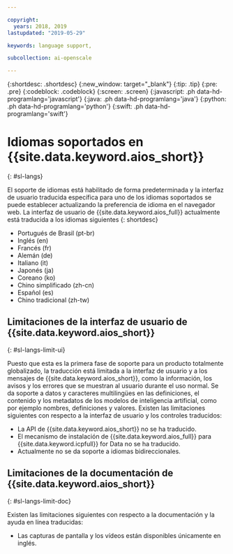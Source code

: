 ```yaml
---

copyright:
  years: 2018, 2019
lastupdated: "2019-05-29"

keywords: language support, 

subcollection: ai-openscale

---
```


{:shortdesc: .shortdesc}
{:new_window: target="_blank"}
{:tip: .tip}
{:pre: .pre}
{:codeblock: .codeblock}
{:screen: .screen}
{:javascript: .ph data-hd-programlang='javascript'}
{:java: .ph data-hd-programlang='java'}
{:python: .ph data-hd-programlang='python'}
{:swift: .ph data-hd-programlang='swift'}

# Idiomas soportados en {{site.data.keyword.aios_short}}
{: #sl-langs}

El soporte de idiomas está habilitado de forma predeterminada y la interfaz de usuario traducida específica para uno de los idiomas soportados se puede establecer actualizando la preferencia de idioma en el navegador web. La interfaz de usuario de {{site.data.keyword.aios_full}} actualmente está traducida a los idiomas siguientes
{: shortdesc}

- Portugués de Brasil (pt-br)
- Inglés (en)
- Francés (fr)
- Alemán (de)
- Italiano (it)
- Japonés (ja)
- Coreano (ko)
- Chino simplificado (zh-cn)
- Español (es)
- Chino tradicional (zh-tw)

## Limitaciones de la interfaz de usuario de {{site.data.keyword.aios_short}}
{: #sl-langs-limit-ui}

Puesto que esta es la primera fase de soporte para un producto totalmente globalizado, la traducción está limitada a la interfaz de usuario y a los mensajes de {{site.data.keyword.aios_short}}, como la información, los avisos y los errores que se muestran al usuario durante el uso normal. Se da soporte a datos y caracteres multilingües en las definiciones, el contenido y los metadatos de los modelos de inteligencia artificial, como por ejemplo nombres, definiciones y valores. Existen las limitaciones siguientes con respecto a la interfaz de usuario y los controles traducidos:

- La API de {{site.data.keyword.aios_short}} no se ha traducido.
- El mecanismo de instalación de {{site.data.keyword.aios_full}} para {{site.data.keyword.icpfull}} for Data no se ha traducido.
- Actualmente no se da soporte a idiomas bidireccionales.

## Limitaciones de la documentación de {{site.data.keyword.aios_short}}
{: #sl-langs-limit-doc}

Existen las limitaciones siguientes con respecto a la documentación y la ayuda en línea traducidas:

- Las capturas de pantalla y los vídeos están disponibles únicamente en inglés.

